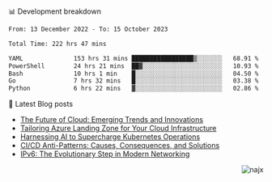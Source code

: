 📊 Development breakdown
<!--START_SECTION:waka-->

```txt
From: 13 December 2022 - To: 15 October 2023

Total Time: 222 hrs 47 mins

YAML              153 hrs 31 mins █████████████████▒░░░░░░░   68.91 %
PowerShell        24 hrs 21 mins  ██▓░░░░░░░░░░░░░░░░░░░░░░   10.93 %
Bash              10 hrs 1 min    █░░░░░░░░░░░░░░░░░░░░░░░░   04.50 %
Go                7 hrs 32 mins   █░░░░░░░░░░░░░░░░░░░░░░░░   03.38 %
Python            6 hrs 22 mins   ▓░░░░░░░░░░░░░░░░░░░░░░░░   02.86 %
```

<!--END_SECTION:waka-->

📕 Latest Blog posts

<!-- BLOG-POST-LIST:START -->
- [The Future of Cloud: Emerging Trends and Innovations](https://najx.dev/the-future-of-cloud-emerging-trends-and-innovations/)
- [Tailoring Azure Landing Zone for Your Cloud Infrastructure](https://najx.dev/tailoring-your-azure-landing-zone-for-cloud-infrastructure/)
- [Harnessing AI to Supercharge Kubernetes Operations](https://najx.dev/harnessing-ai-to-supercharge-kubernetes-operations/)
- [CI/CD Anti-Patterns: Causes, Consequences, and Solutions](https://najx.dev/cicd-anti-patterns/)
- [IPv6: The Evolutionary Step in Modern Networking](https://najx.dev/why-ipv6-is-the-future/)
<!-- BLOG-POST-LIST:END -->

<p align="right">
  <img src="https://komarev.com/ghpvc/?username=najx&label=GitHub%20Profile%20Views&color=yellow&style=flat" alt="najx" />
</p align="center">
